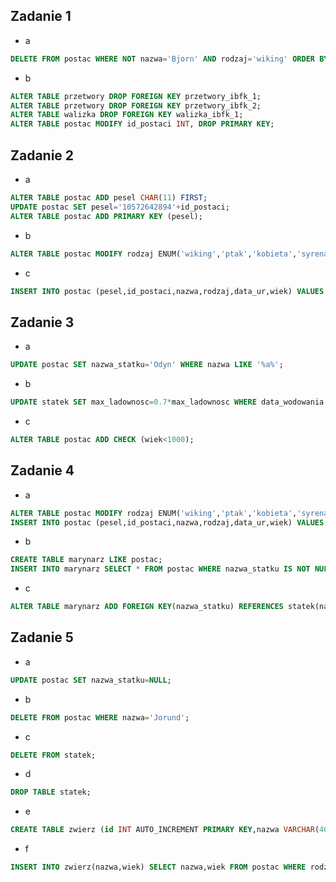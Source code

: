 ## Zadanie 1
* a
```sql
DELETE FROM postac WHERE NOT nazwa='Bjorn' AND rodzaj='wiking' ORDER BY wiek DESC LIMIT 2;
```
* b
```sql
ALTER TABLE przetwory DROP FOREIGN KEY przetwory_ibfk_1;
ALTER TABLE przetwory DROP FOREIGN KEY przetwory_ibfk_2;
ALTER TABLE walizka DROP FOREIGN KEY walizka_ibfk_1;
ALTER TABLE postac MODIFY id_postaci INT, DROP PRIMARY KEY;
```

## Zadanie 2
* a
```sql
ALTER TABLE postac ADD pesel CHAR(11) FIRST;
UPDATE postac SET pesel='10572642894'+id_postaci;
ALTER TABLE postac ADD PRIMARY KEY (pesel);
```
* b
```sql
ALTER TABLE postac MODIFY rodzaj ENUM('wiking','ptak','kobieta','syrena');
```
* c
```sql
INSERT INTO postac (pesel,id_postaci,nazwa,rodzaj,data_ur,wiek) VALUES ('10572642894'+id_postaci,9,'Gertruda Nieszczera','syrena','977-06-06',50);
```

## Zadanie 3
* a
```sql
UPDATE postac SET nazwa_statku='Odyn' WHERE nazwa LIKE '%a%';
```
* b
```sql
UPDATE statek SET max_ladownosc=0.7*max_ladownosc WHERE data_wodowania BETWEEN '1901-01-01' AND '2000-12-31';
```
* c
```sql
ALTER TABLE postac ADD CHECK (wiek<1000);
```

## Zadanie 4
* a
```sql
ALTER TABLE postac MODIFY rodzaj ENUM('wiking','ptak','kobieta','syrena','wąż');
INSERT INTO postac (pesel,id_postaci,nazwa,rodzaj,data_ur,wiek) VALUES ('10572642864'+id_postaci,10,'Loko','wąż','1022-02-02',5);
```
* b
```sql
CREATE TABLE marynarz LIKE postac;
INSERT INTO marynarz SELECT * FROM postac WHERE nazwa_statku IS NOT NULL;
```
* c
```sql
ALTER TABLE marynarz ADD FOREIGN KEY(nazwa_statku) REFERENCES statek(nazwa_statku)
```

## Zadanie 5
* a
```sql
UPDATE postac SET nazwa_statku=NULL;
```
* b
```sql
DELETE FROM postac WHERE nazwa='Jorund';
```
* c
```sql
DELETE FROM statek;
```
* d
```sql
DROP TABLE statek;
```
* e
```sql
CREATE TABLE zwierz (id INT AUTO_INCREMENT PRIMARY KEY,nazwa VARCHAR(40),wiek INT UNSIGNED);
```
* f
```sql
INSERT INTO zwierz(nazwa,wiek) SELECT nazwa,wiek FROM postac WHERE rodzaj='ptak' OR rodzaj='wąż';
```
